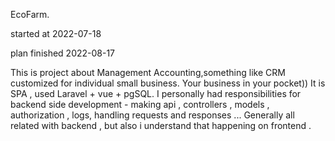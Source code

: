 EcoFarm.

started at 2022-07-18

plan finished 2022-08-17

This is project about Management Accounting,something like CRM customized for individual small business. Your business in your pocket)) It is SPA , used Laravel + vue + pgSQL. I personally had responsibilities for backend side development - making api , controllers , models , authorization , logs, handling requests and responses ... Generally all related with backend , but also i understand that happening on frontend .

